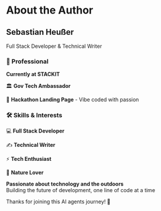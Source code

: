 # About the Author

<div class="text-center mb-12">
  <h2 class="text-4xl mb-4 text-cyan-400">Sebastian Heußer</h2>
  <p class="text-xl text-gray-400">Full Stack Developer & Technical Writer</p>
</div>

<div class="grid grid-cols-2 gap-8">
  <div class="bg-cyan-100 bg-opacity-20 p-6 rounded-lg">
    <h3 class="text-cyan-400 text-xl mb-4">💼 Professional</h3>
    <div class="space-y-3">
      <p><strong>Currently at STACKIT</strong></p>
      <p>🏛️ <strong>Gov Tech Ambassador</strong></p>
      <p>🚀 <strong>Hackathon Landing Page</strong> - Vibe coded with passion</p>
    </div>
  </div>
  
  <div class="bg-green-100 bg-opacity-20 p-6 rounded-lg">
    <h3 class="text-green-400 text-xl mb-4">🛠️ Skills & Interests</h3>
    <div class="space-y-3">
      <p>💻 <strong>Full Stack Developer</strong></p>
      <p>✍️ <strong>Technical Writer</strong></p>
      <p>⚡ <strong>Tech Enthusiast</strong></p>
      <p>🌲 <strong>Nature Lover</strong></p>
    </div>
  </div>
</div>

<div class="text-center mt-8">
  <div class="bg-purple-100 bg-opacity-20 p-6 rounded-lg inline-block">
    <p class="text-lg">
      <strong>Passionate about technology and the outdoors</strong><br>
      Building the future of development, one line of code at a time
    </p>
  </div>
</div>

<div class="text-center mt-8">
  <p class="text-cyan-400 text-lg">Thanks for joining this AI agents journey! 🚀</p>
</div>